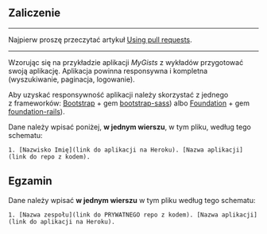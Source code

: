 ## Zaliczenie

----

Najpierw proszę przeczytać artykuł [Using pull requests](https://help.github.com/articles/using-pull-requests/).

----

Wzorując się na przykładzie aplikacji *MyGists* z wykładów przygotować swoją aplikację.
Aplikacja powinna responsywna i kompletna (wyszukiwanie, paginacja, logowanie).

Aby uzyskać responsywność aplikacji należy skorzystać z jednego z frameworków:
[Bootstrap](http://getbootstrap.com/) + gem
[bootstrap-sass](https://github.com/twbs/bootstrap-sass))
albo
[Foundation](http://foundation.zurb.com/) + gem
[foundation-rails](https://github.com/zurb/foundation-rails)).

Dane należy wpisać poniżej, **w jednym wierszu**, w tym pliku, według tego schematu:

```console
1. [Nazwisko Imię](link do aplikacji na Heroku). [Nazwa aplikacji](link do repo z kodem).
```



## Egzamin

Dane należy wpisać **w jednym wierszu** w tym pliku według tego schematu:

```console
1. [Nazwa zespołu](link do PRYWATNEGO repo z kodem). [Nazwa aplikacji](link do aplikacji na Heroku).
```
